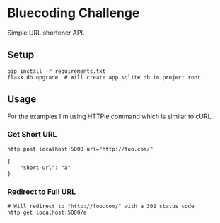 # Bluecoding Challenge

Simple URL shortener API.

## Setup

    pip install -r requirements.txt
    flask db upgrade  # Will create app.sqlite db in project root

## Usage
For the examples I'm using HTTPie command which is similar to cURL.

### Get Short URL

    http post localhost:5000 url="http://foo.com/"

    {
        "short-url": "a"
    }

### Redirect to Full URL

    # Will redirect to "http://foo.com/" with a 302 status code
    http get localhost:5000/a
